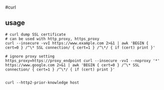 #curl

## usage

	# curl dump SSL certificate
	# can be used with http_proxy, https_proxy
	curl --insecure -vvI https://www.example.com 2>&1 | awk 'BEGIN { cert=0 } /^\* SSL connection/ { cert=1 } /^\*/ { if (cert) print }'

	# ignore proxy setting
	https_proxy=https://proxy_endpoint curl --insecure -vvI --noproxy '*' https://www.google.com 2>&1 | awk 'BEGIN { cert=0 } /^\* SSL connection/ { cert=1 } /^\*/ { if (cert) print }'
	

    curl --http2-prior-knowledge host
